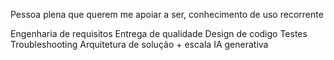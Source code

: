 Pessoa plena que querem me apoiar a ser, conhecimento de uso recorrente

Engenharia de requisitos
Entrega de qualidade
Design de codigo
Testes
Troubleshooting
Arquitetura de solução + escala
IA generativa